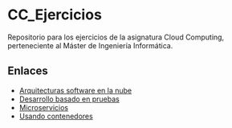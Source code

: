 # CC_Ejercicios
Repositorio para los ejercicios de la asignatura Cloud Computing, perteneciente al Máster de Ingeniería Informática.

## Enlaces

* [Arquitecturas software en la nube](arquitecturas_software_en_la_nube.md)
* [Desarrollo basado en pruebas](desarrollo_basado_en_pruebas.md)
* [Microservicios](microservicios.md)
* [Usando contenedores](usando_contenedores.md)
